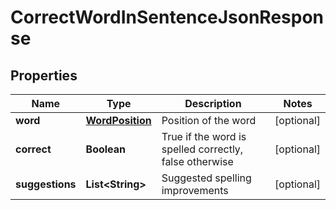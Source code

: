 
# CorrectWordInSentenceJsonResponse

## Properties
Name | Type | Description | Notes
------------ | ------------- | ------------- | -------------
**word** | [**WordPosition**](WordPosition.md) | Position of the word |  [optional]
**correct** | **Boolean** | True if the word is spelled correctly, false otherwise |  [optional]
**suggestions** | **List&lt;String&gt;** | Suggested spelling improvements |  [optional]



